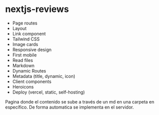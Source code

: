 # nextjs-reviews

- Page routes
- Layout
- Link component
- Tailwind CSS
- Image cards
- Responsive design
- First mobile
- Read files
- Markdown
- Dynamic Routes
- Metadata (title, dynamic, icon)
- Client components
- Heroicons
- Deploy (vercel, static, self-hosting)

Pagina donde el contenido se sube a través de un md en una carpeta en específico. De forma automatica se implementa en el servidor.
